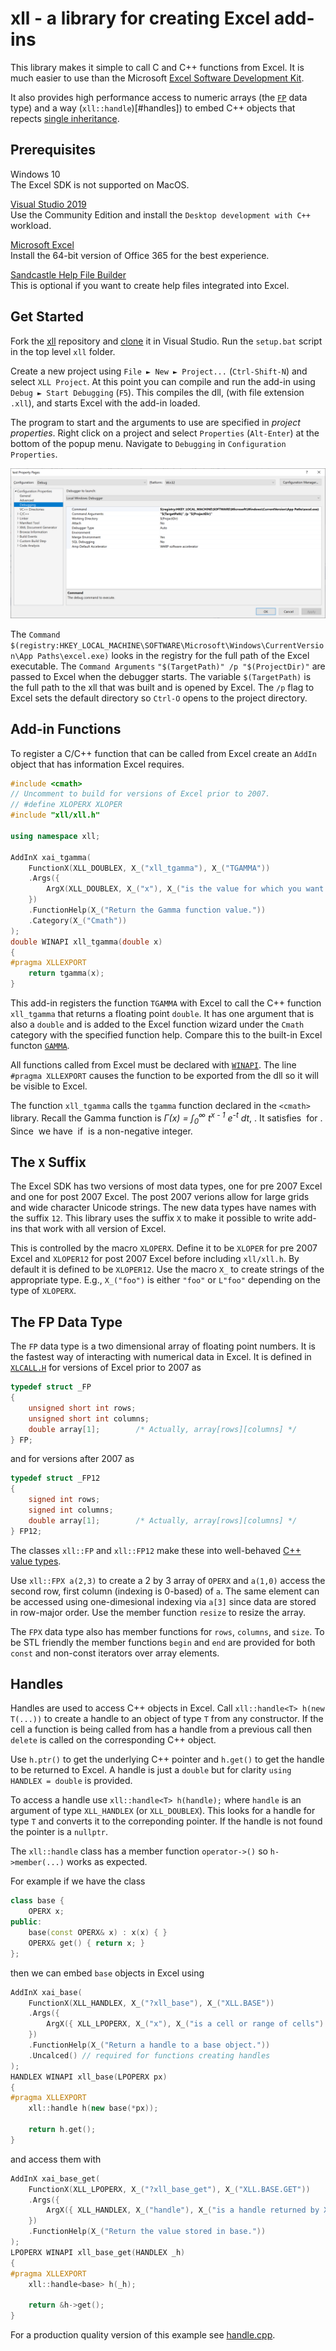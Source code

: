 ﻿# xll - a library for creating Excel add-ins

This library makes it simple to call C and C++ functions from Excel.
It is much easier to use than the Microsoft
[Excel Software Development Kit](https://docs.microsoft.com/en-us/office/client-developer/excel/welcome-to-the-excel-software-development-kit).

It also provides high performance access to numeric arrays 
(the [`FP`](#the-fp-data-type) data type)
and a way (`xll::handle`)[#handles]) to embed C++ objects that repects 
[single inheritance](https://docs.microsoft.com/en-us/cpp/cpp/single-inheritance).

## Prerequisites

Windows 10  
  The Excel SDK is not supported on MacOS.

[Visual Studio 2019](https://visualstudio.microsoft.com/)  
  Use the Community Edition and install the `Desktop development with C++` workload.

[Microsoft Excel](https://www.microsoft.com/en-us/microsoft-365/excel)  
  Install the 64-bit version of Office 365 for the best experience.

[Sandcastle Help File Builder](https://github.com/EWSoftware/SHFB)  
  This is optional if you want to create help files integrated into Excel.

## Get Started

Fork the [xll](https://github.com/xlladdins/xll) repository and
[clone](https://docs.microsoft.com/en-us/visualstudio/get-started/tutorial-open-project-from-repo)
it in Visual Studio.
Run the `setup.bat` script in the top level `xll` folder.

Create a new project using `File ► New ► Project...` (`Ctrl-Shift-N`) and
select `XLL Project`. At this point you can compile and run the add-in
using `Debug ► Start Debugging` (`F5`). This compiles the dll, (with
file extension `.xll`), and starts Excel with the add-in loaded.

The program to start and the arguments to use are specified in _project properties_.
Right click on a project and select `Properties` (`Alt-Enter`) at the bottom of the 
popup menu.
Navigate to `Debugging` in `Configuration Properties`.

![debug properties](images/debug.png)

The `Command` `$(registry:HKEY_LOCAL_MACHINE\SOFTWARE\Microsoft\Windows\CurrentVersion\App Paths\excel.exe)`
looks in the registry for the full path of the Excel executable.
The `Command Arguments` `"$(TargetPath)" /p "$(ProjectDir)"` are passed to
Excel when the debugger starts. The variable `$(TargetPath)` is the
full path to the xll that was built and is opened by Excel. 
The `/p` flag to Excel sets the
default directory so `Ctrl-O` opens to the project directory.

## Add-in Functions

To register a C/C++ function that can be called from Excel create
an `AddIn` object that has information Excel requires.

```C++
#include <cmath>
// Uncomment to build for versions of Excel prior to 2007.
// #define XLOPERX XLOPER
#include "xll/xll.h"

using namespace xll;

AddInX xai_tgamma(
    FunctionX(XLL_DOUBLEX, X_("xll_tgamma"), X_("TGAMMA"))
    .Args({
        ArgX(XLL_DOUBLEX, X_("x"), X_("is the value for which you want to calculate Gamma."))
    })
    .FunctionHelp(X_("Return the Gamma function value."))
    .Category(X_("Cmath"))
);
double WINAPI xll_tgamma(double x)
{
#pragma XLLEXPORT
    return tgamma(x);
}
```

This add-in registers the function `TGAMMA` with Excel to call the C++ function
`xll_tgamma` that returns a floating point `double`. It has one argument that
is also a `double` and is added to the Excel function wizard under the
`Cmath` category with the specified function help. Compare this to
the built-in Excel functon 
[`GAMMA`](https://support.microsoft.com/en-us/office/gamma-function-ce1702b1-cf55-471d-8307-f83be0fc5297).

All functions called from Excel must be declared
with [`WINAPI`](https://docs.microsoft.com/en-us/cpp/cpp/stdcall).
The line `#pragma XLLEXPORT` causes the function to be exported
from the dll so it will be visible to Excel.

The function `xll_tgamma` calls the `tgamma` function declared in 
the `<cmath>` library. 
Recall the Gamma function is 
<math><i>&Gamma;(x) = &int;<sub>0</sub><sup>&infin;</sup> 
t<sup>x - 1</sup> e<sup>-t</sup>&nbsp;dt</i></math>, <math>x > 0</math>. 
It satisfies <math>&Gamma;(x + 1) = x &Gamma;(x)</math>
for <math>x > 0</math>. Since <math>&Gamma;(1) = 1</math> we have
<math>&Gamma;(x + 1) = x!</math>
if <math>x</math> is a non-negative integer.

## The `X` Suffix

The Excel SDK has two versions of most data types, one for pre 2007 Excel and one for post 2007 Excel.
The post 2007 verions allow for large grids and wide character Unicode strings. The new data types
have names with the suffix `12`. This library uses the suffix `X` to make it possible to
write add-ins that work with all version of Excel. 

This is controlled by the macro `XLOPERX`.
Define it to be `XLOPER` for pre 2007 Excel and `XLOPER12` for post 2007 Excel before including `xll/xll.h`.
By default it is defined to be `XLOPER12`. Use the macro `X_` to create strings of the appropriate type.
E.g., `X_("foo")` is either `"foo"` or `L"foo"` depending on the type of `XLOPERX`. 

## The FP Data Type

The `FP` data type is a two dimensional array of floating point numbers. It is
the fastest way of interacting with numerical data in Excel. It is
defined in [`XLCALL.H`](xll/XLCALL.H)
for versions of Excel prior to 2007 as
```C
typedef struct _FP
{
    unsigned short int rows;
    unsigned short int columns;
    double array[1];        /* Actually, array[rows][columns] */
} FP;

```
and for versions after 2007 as
```C
typedef struct _FP12
{
    signed int rows;
    signed int columns;
    double array[1];        /* Actually, array[rows][columns] */
} FP12;
```

The classes `xll::FP` and `xll::FP12` make these into well-behaved
[C++ value types](https://docs.microsoft.com/en-us/cpp/cpp/value-types-modern-cpp).

Use `xll::FPX a(2,3)` to create a 2 by 3 array of `OPERX` and `a(1,0)` access
the second row, first column (indexing is 0-based) of `a`. The same element
can be accessed using one-dimesional indexing via `a[3]` since data are 
stored in row-major order. Use the member function `resize` to resize the array.

The `FPX` data type also has member functions for `rows`, `columns`, and `size`.
To be STL friendly the member functions `begin` and `end` are provided for
both `const` and non-const iterators over array elements.

## Handles

Handles are used to access C++ objects in Excel. 
Call `xll::handle<T> h(new T(...))`
to create a handle to an object of type `T` from any constructor.
If the cell a function is being called from has a handle from
a previous call
then `delete` is called on the corresponding C++ object.

Use `h.ptr()` to get the underlying C++ pointer and `h.get()` to get 
the handle to be returned to Excel. A handle is just a `double` but
for clarity `using HANDLEX = double` is provided.

To access a handle use `xll::handle<T> h(handle);` where `handle`
is an argument of type `XLL_HANDLEX` (or `XLL_DOUBLEX`).
This looks for a handle
for type `T` and converts it to the correponding pointer. If
the handle is not found the pointer is a `nullptr`.

The `xll::handle` class has a member function `operator->()` so
`h->member(...)` works as expected.

For example if we have the class
```C++
class base {
    OPERX x;
public:
    base(const OPERX& x) : x(x) { }
    OPERX& get() { return x; }
};
```
then we can embed `base` objects in Excel using
```C++
AddInX xai_base(
    FunctionX(XLL_HANDLEX, X_("?xll_base"), X_("XLL.BASE"))
    .Args({
        ArgX({ XLL_LPOPERX, X_("x"), X_("is a cell or range of cells") })
    })
    .FunctionHelp(X_("Return a handle to a base object."))
    .Uncalced() // required for functions creating handles
);
HANDLEX WINAPI xll_base(LPOPERX px)
{
#pragma XLLEXPORT
    xll::handle h(new base(*px));

    return h.get();
}
```
and access them with
```C++
AddInX xai_base_get(
    FunctionX(XLL_LPOPERX, X_("?xll_base_get"), X_("XLL.BASE.GET"))
    .Args({
        ArgX({ XLL_HANDLEX, X_("handle"), X_("is a handle returned by XLL.BASE") })
    })
    .FunctionHelp(X_("Return the value stored in base."))
);
LPOPERX WINAPI xll_base_get(HANDLEX _h)
{
#pragma XLLEXPORT
    xll::handle<base> h(_h);

    return &h->get();
}
```
For a production quality version of this example see [handle.cpp](test/handle.cpp).